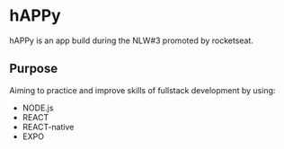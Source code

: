# hAPPy

hAPPy is an app build during the NLW#3 promoted by rocketseat.

## Purpose

Aiming to practice and improve skills of fullstack development by using:

- NODE.js
- REACT
- REACT-native
- EXPO
